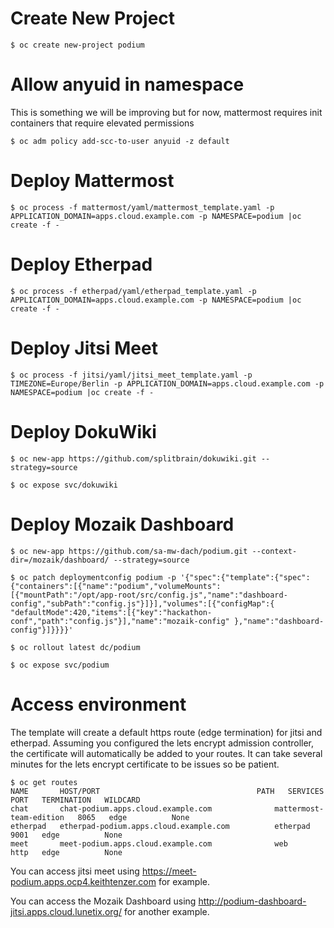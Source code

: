 # Create New Project

```$ oc create new-project podium```

# Allow anyuid in namespace
This is something we will be improving but for now, mattermost requires init containers that require elevated permissions

```$ oc adm policy add-scc-to-user anyuid -z default```

# Deploy Mattermost

```$ oc process -f mattermost/yaml/mattermost_template.yaml -p APPLICATION_DOMAIN=apps.cloud.example.com -p NAMESPACE=podium |oc create -f -```

# Deploy Etherpad

```$ oc process -f etherpad/yaml/etherpad_template.yaml -p APPLICATION_DOMAIN=apps.cloud.example.com -p NAMESPACE=podium |oc create -f -```

# Deploy Jitsi Meet
```$ oc process -f jitsi/yaml/jitsi_meet_template.yaml -p TIMEZONE=Europe/Berlin -p APPLICATION_DOMAIN=apps.cloud.example.com -p NAMESPACE=podium |oc create -f -```

# Deploy DokuWiki

```$ oc new-app https://github.com/splitbrain/dokuwiki.git --strategy=source```

```$ oc expose svc/dokuwiki```

# Deploy Mozaik Dashboard

```$ oc new-app https://github.com/sa-mw-dach/podium.git --context-dir=/mozaik/dashboard/ --strategy=source```

```$ oc patch deploymentconfig podium -p '{"spec":{"template":{"spec":{"containers":[{"name":"podium","volumeMounts":[{"mountPath":"/opt/app-root/src/config.js","name":"dashboard-config","subPath":"config.js"}]}],"volumes":[{"configMap":{ "defaultMode":420,"items":[{"key":"hackathon-conf","path":"config.js"}],"name":"mozaik-config" },"name":"dashboard-config"}]}}}}'```

```$ oc rollout latest dc/podium```

```$ oc expose svc/podium```


# Access environment
The template will create a default https route (edge termination) for jitsi and etherpad. Assuming you configured the lets encrypt admission controller, the certificate will automatically be added to your routes. It can take several minutes for the lets encrypt certificate to be issues so be patient.

```
$ oc get routes
NAME       HOST/PORT                                   PATH   SERVICES                  PORT   TERMINATION   WILDCARD
chat       chat-podium.apps.cloud.example.com              mattermost-team-edition   8065   edge          None
etherpad   etherpad-podium.apps.cloud.example.com          etherpad                  9001   edge          None
meet       meet-podium.apps.cloud.example.com              web                       http   edge          None
```

You can access jitsi meet using https://meet-podium.apps.ocp4.keithtenzer.com for example.

You can access the Mozaik Dashboard using http://podium-dashboard-jitsi.apps.cloud.lunetix.org/ for another example.
